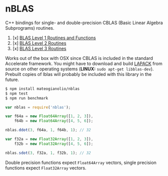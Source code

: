 # nBLAS

C++ bindings for single- and double-precision CBLAS (Basic Linear Algebra Subprograms) routines.

1. [x] [BLAS Level 1 Routines and Functions](https://software.intel.com/en-us/node/468390)
2. [x] [BLAS Level 2 Routines](https://software.intel.com/en-us/node/468426)
2. [x] [BLAS Level 3 Routines](https://software.intel.com/en-us/node/468478)

Works out of the box with OSX since CBLAS is included in the standard Accelerate framework. You might have to download and build [LAPACK](http://www.netlib.org/lapack/#_lapack_version_3_6_0) from source on other operating systems (**LINUX:** `sudo apt-get libblas-dev`). Prebuilt copies of lblas will probably be included with this library in the future.

```bash
$ npm install mateogianolio/nblas
$ npm test
$ npm run benchmark
```

```javascript
var nblas = require('nblas');

var f64a = new Float64Array([1, 2, 3]),
    f64b = new Float64Array([4, 5, 6]);

nblas.ddot(3, f64a, 1, f64b, 1); // 32

var f32a = new Float32Array([1, 2, 3]),
    f32b = new Float32Array([4, 5, 6]);

nblas.sdot(3, f32a, 1, f32b, 1); // 32
```

Double precision functions expect `Float64Array` vectors, single precision functions expect `Float32Array` vectors.

